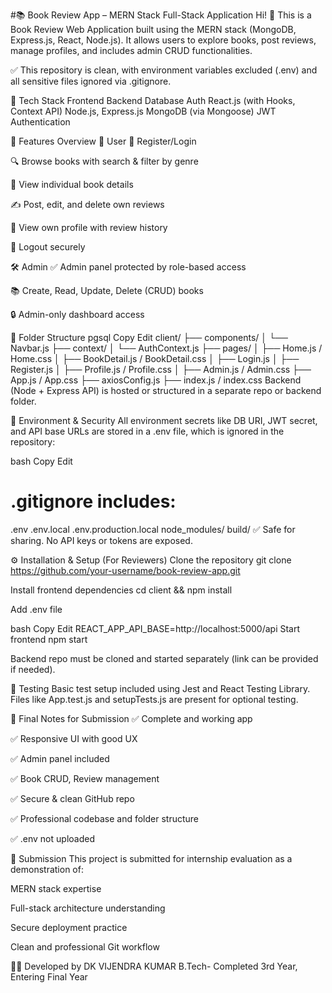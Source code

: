 #📚 Book Review App – MERN Stack Full-Stack Application
Hi! 👋 This is a Book Review Web Application built using the MERN stack (MongoDB, Express.js, React, Node.js).
It allows users to explore books, post reviews, manage profiles, and includes admin CRUD functionalities.

✅ This repository is clean, with environment variables excluded (.env) and all sensitive files ignored via .gitignore.

🔧 Tech Stack
Frontend	Backend	Database	Auth
React.js (with Hooks, Context API)	Node.js, Express.js	MongoDB (via Mongoose)	JWT Authentication

🔑 Features Overview
👤 User
🔐 Register/Login

🔍 Browse books with search & filter by genre

📖 View individual book details

✍️ Post, edit, and delete own reviews

👤 View own profile with review history

🚪 Logout securely

🛠️ Admin
✅ Admin panel protected by role-based access

📚 Create, Read, Update, Delete (CRUD) books

🔒 Admin-only dashboard access

📂 Folder Structure
pgsql
Copy
Edit
client/
├── components/
│   └── Navbar.js
├── context/
│   └── AuthContext.js
├── pages/
│   ├── Home.js / Home.css
│   ├── BookDetail.js / BookDetail.css
│   ├── Login.js
│   ├── Register.js
│   ├── Profile.js / Profile.css
│   ├── Admin.js / Admin.css
├── App.js / App.css
├── axiosConfig.js
├── index.js / index.css
Backend (Node + Express API) is hosted or structured in a separate repo or backend folder.

🚫 Environment & Security
All environment secrets like DB URI, JWT secret, and API base URLs are stored in a .env file, which is ignored in the repository:

bash
Copy
Edit
# .gitignore includes:
.env
.env.local
.env.production.local
node_modules/
build/
✅ Safe for sharing. No API keys or tokens are exposed.

⚙️ Installation & Setup (For Reviewers)
Clone the repository
git clone https://github.com/your-username/book-review-app.git

Install frontend dependencies
cd client && npm install

Add .env file

bash
Copy
Edit
REACT_APP_API_BASE=http://localhost:5000/api
Start frontend
npm start

Backend repo must be cloned and started separately (link can be provided if needed).

🧪 Testing
Basic test setup included using Jest and React Testing Library.
Files like App.test.js and setupTests.js are present for optional testing.

🤝 Final Notes for Submission
✅ Complete and working app

✅ Responsive UI with good UX

✅ Admin panel included

✅ Book CRUD, Review management

✅ Secure & clean GitHub repo

✅ Professional codebase and folder structure

✅ .env not uploaded

📎 Submission
This project is submitted for internship evaluation as a demonstration of:

MERN stack expertise

Full-stack architecture understanding

Secure deployment practice

Clean and professional Git workflow

👨‍💻 Developed by
DK VIJENDRA KUMAR
B.Tech- Completed 3rd Year, Entering Final Year 


